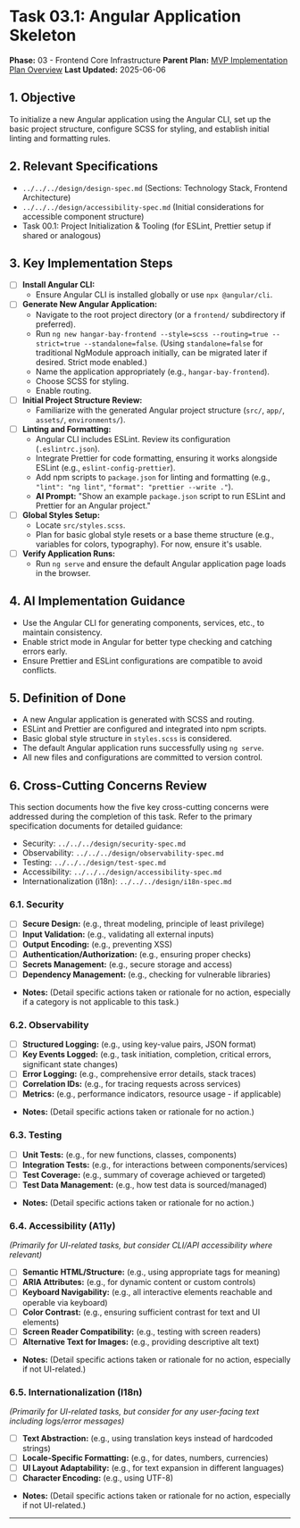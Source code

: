 # Task 03.1: Angular Application Skeleton

**Phase:** 03 - Frontend Core Infrastructure
**Parent Plan:** [MVP Implementation Plan Overview](../00-mvp-implementation-plan-overview.md)
**Last Updated:** 2025-06-06

## 1. Objective

To initialize a new Angular application using the Angular CLI, set up the basic project structure, configure SCSS for styling, and establish initial linting and formatting rules.

## 2. Relevant Specifications

*   `../../../design/design-spec.md` (Sections: Technology Stack, Frontend Architecture)
*   `../../../design/accessibility-spec.md` (Initial considerations for accessible component structure)
*   Task 00.1: Project Initialization & Tooling (for ESLint, Prettier setup if shared or analogous)

## 3. Key Implementation Steps

*   [ ] **Install Angular CLI:**
    *   Ensure Angular CLI is installed globally or use `npx @angular/cli`.
*   [ ] **Generate New Angular Application:**
    *   Navigate to the root project directory (or a `frontend/` subdirectory if preferred).
    *   Run `ng new hangar-bay-frontend --style=scss --routing=true --strict=true --standalone=false`. (Using `standalone=false` for traditional NgModule approach initially, can be migrated later if desired. Strict mode enabled.)
    *   Name the application appropriately (e.g., `hangar-bay-frontend`).
    *   Choose SCSS for styling.
    *   Enable routing.
*   [ ] **Initial Project Structure Review:**
    *   Familiarize with the generated Angular project structure (`src/`, `app/`, `assets/`, `environments/`).
*   [ ] **Linting and Formatting:**
    *   Angular CLI includes ESLint. Review its configuration (`.eslintrc.json`).
    *   Integrate Prettier for code formatting, ensuring it works alongside ESLint (e.g., `eslint-config-prettier`).
    *   Add npm scripts to `package.json` for linting and formatting (e.g., `"lint": "ng lint"`, `"format": "prettier --write ."`).
    *   **AI Prompt:** "Show an example `package.json` script to run ESLint and Prettier for an Angular project."
*   [ ] **Global Styles Setup:**
    *   Locate `src/styles.scss`.
    *   Plan for basic global style resets or a base theme structure (e.g., variables for colors, typography). For now, ensure it's usable.
*   [ ] **Verify Application Runs:**
    *   Run `ng serve` and ensure the default Angular application page loads in the browser.

## 4. AI Implementation Guidance

*   Use the Angular CLI for generating components, services, etc., to maintain consistency.
*   Enable strict mode in Angular for better type checking and catching errors early.
*   Ensure Prettier and ESLint configurations are compatible to avoid conflicts.

## 5. Definition of Done

*   A new Angular application is generated with SCSS and routing.
*   ESLint and Prettier are configured and integrated into npm scripts.
*   Basic global style structure in `styles.scss` is considered.
*   The default Angular application runs successfully using `ng serve`.
*   All new files and configurations are committed to version control.

## 6. Cross-Cutting Concerns Review

This section documents how the five key cross-cutting concerns were addressed during the completion of this task. Refer to the primary specification documents for detailed guidance:
*   Security: `../../../design/security-spec.md`
*   Observability: `../../../design/observability-spec.md`
*   Testing: `../../../design/test-spec.md`
*   Accessibility: `../../../design/accessibility-spec.md`
*   Internationalization (i18n): `../../../design/i18n-spec.md`

### 6.1. Security
*   [ ] **Secure Design:** (e.g., threat modeling, principle of least privilege)
*   [ ] **Input Validation:** (e.g., validating all external inputs)
*   [ ] **Output Encoding:** (e.g., preventing XSS)
*   [ ] **Authentication/Authorization:** (e.g., ensuring proper checks)
*   [ ] **Secrets Management:** (e.g., secure storage and access)
*   [ ] **Dependency Management:** (e.g., checking for vulnerable libraries)
*   **Notes:** (Detail specific actions taken or rationale for no action, especially if a category is not applicable to this task.)

### 6.2. Observability
*   [ ] **Structured Logging:** (e.g., using key-value pairs, JSON format)
*   [ ] **Key Events Logged:** (e.g., task initiation, completion, critical errors, significant state changes)
*   [ ] **Error Logging:** (e.g., comprehensive error details, stack traces)
*   [ ] **Correlation IDs:** (e.g., for tracing requests across services)
*   [ ] **Metrics:** (e.g., performance indicators, resource usage - if applicable)
*   **Notes:** (Detail specific actions taken or rationale for no action.)

### 6.3. Testing
*   [ ] **Unit Tests:** (e.g., for new functions, classes, components)
*   [ ] **Integration Tests:** (e.g., for interactions between components/services)
*   [ ] **Test Coverage:** (e.g., summary of coverage achieved or targeted)
*   [ ] **Test Data Management:** (e.g., how test data is sourced/managed)
*   **Notes:** (Detail specific actions taken or rationale for no action.)

### 6.4. Accessibility (A11y)
*(Primarily for UI-related tasks, but consider CLI/API accessibility where relevant)*
*   [ ] **Semantic HTML/Structure:** (e.g., using appropriate tags for meaning)
*   [ ] **ARIA Attributes:** (e.g., for dynamic content or custom controls)
*   [ ] **Keyboard Navigability:** (e.g., all interactive elements reachable and operable via keyboard)
*   [ ] **Color Contrast:** (e.g., ensuring sufficient contrast for text and UI elements)
*   [ ] **Screen Reader Compatibility:** (e.g., testing with screen readers)
*   [ ] **Alternative Text for Images:** (e.g., providing descriptive alt text)
*   **Notes:** (Detail specific actions taken or rationale for no action, especially if not UI-related.)

### 6.5. Internationalization (I18n)
*(Primarily for UI-related tasks, but consider for any user-facing text including logs/error messages)*
*   [ ] **Text Abstraction:** (e.g., using translation keys instead of hardcoded strings)
*   [ ] **Locale-Specific Formatting:** (e.g., for dates, numbers, currencies)
*   [ ] **UI Layout Adaptability:** (e.g., for text expansion in different languages)
*   [ ] **Character Encoding:** (e.g., using UTF-8)
*   **Notes:** (Detail specific actions taken or rationale for no action, especially if not UI-related.)

---
<!-- This section should be placed before any final "Task Completion Checklist" or similar concluding remarks. -->
